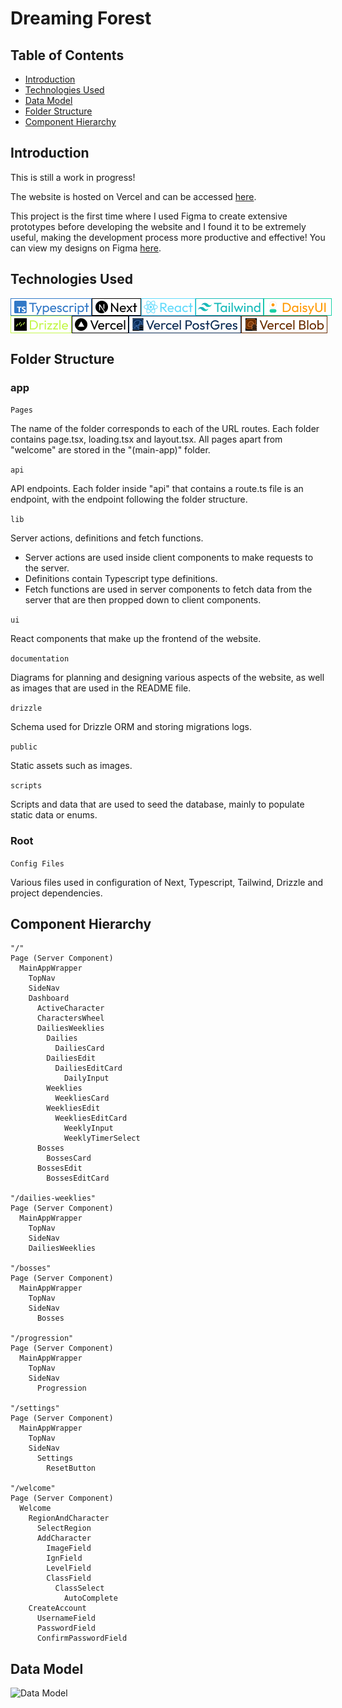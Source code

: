 # Dreaming Forest

## Table of Contents
* [Introduction](#Introduction)
* [Technologies Used](#Technologies)
* [Data Model](#Data)
* [Folder Structure](#Structure)
* [Component Hierarchy](#Hierarchy)

<a name="Introduction"></a>
## Introduction
This is still a work in progress! 

The website is hosted on Vercel and can be accessed <a href="https://dreaming-forest.vercel.app/">here</a>.

This project is the first time where I used Figma to create extensive prototypes before developing the website and I found it to be extremely useful, making the development process more productive and effective! You can view my designs on Figma <a href="https://www.figma.com/design/IohBAXXF9Q7OTlyMF99BhX/Dreaming-Forest?t=LR5oNgodlYfqsClm-1">here</a>.

<a name="Technologies"></a>
## Technologies Used
<div style="display:flex">
<img src="/documentation/readme/Typescript.png" alt="Typescript" title="Typescript">
<img src="/documentation/readme/Next.png" alt="NextJS" title="NextJS">
<img src="/documentation/readme/React.png" alt="React" title="React">
<img src="/documentation/readme/Tailwind.png" alt="TailwindCSS" title="TailwindCSS">
<img src="/documentation/readme/DaisyUI.png" alt="DaisyUI" title="DaisyUI">
</div>

<div style="display:flex">
<img src="/documentation/readme/Drizzle.png" alt="Drizzle" title="Drizzle">
<img src="/documentation/readme/Vercel.png" alt="Vercel" title="Vercel">
<img src="/documentation/readme/Vercel_Postgres.png" alt="Vercel Postgres" title="Vercel Postgres">
<img src="/documentation/readme/Vercel_Blob.png" alt="Vercel Blob" title="Vercel Blob">
</div>

<a name="Structure"></a>
## Folder Structure
### app
```Pages```

The name of the folder corresponds to each of the URL routes. Each folder contains page.tsx, loading.tsx and layout.tsx. All pages apart from "welcome" are stored in the "(main-app)" folder.

```api```

API endpoints. Each folder inside "api" that contains a route.ts file is an endpoint, with the endpoint following the folder structure.

```lib```

Server actions, definitions and fetch functions.
- Server actions are used inside client components to make requests to the server.
- Definitions contain Typescript type definitions.
- Fetch functions are used in server components to fetch data from the server that are then propped down to client components.

```ui```

React components that make up the frontend of the website.

```documentation```

Diagrams for planning and designing various aspects of the website, as well as images that are used in the README file.

```drizzle```

Schema used for Drizzle ORM and storing migrations logs.


```public```

Static assets such as images.

```scripts```

Scripts and data that are used to seed the database, mainly to populate static data or enums.

### Root
```Config Files```

 Various files used in configuration of Next, Typescript, Tailwind, Drizzle and project dependencies.

<a name="Hierarchy"></a>
## Component Hierarchy

```
"/" 
Page (Server Component)
  MainAppWrapper
    TopNav
    SideNav
    Dashboard
      ActiveCharacter
      CharactersWheel
      DailiesWeeklies
        Dailies
          DailiesCard
        DailiesEdit
          DailiesEditCard
            DailyInput
        Weeklies
          WeekliesCard
        WeekliesEdit
          WeekliesEditCard
            WeeklyInput
            WeeklyTimerSelect
      Bosses
        BossesCard
      BossesEdit
        BossesEditCard

"/dailies-weeklies"
Page (Server Component)
  MainAppWrapper
    TopNav
    SideNav
    DailiesWeeklies

"/bosses"
Page (Server Component)
  MainAppWrapper
    TopNav
    SideNav
      Bosses

"/progression"
Page (Server Component)
  MainAppWrapper
    TopNav
    SideNav
      Progression

"/settings"
Page (Server Component)
  MainAppWrapper
    TopNav
    SideNav
      Settings
        ResetButton

"/welcome"
Page (Server Component)
  Welcome
    RegionAndCharacter
      SelectRegion
      AddCharacter
        ImageField
        IgnField
        LevelField
        ClassField
          ClassSelect
            AutoComplete
    CreateAccount
      UsernameField
      PasswordField
      ConfirmPasswordField

```

<a name="Data"></a>
## Data Model
<img src="/documentation/readme/Data_Model.png" alt="Data Model" title="Data Model">


